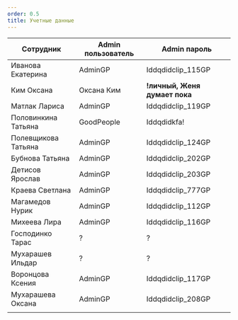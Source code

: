 ```yaml
---
order: 0.5
title: Учетные данные
---
```


| Сотрудник           | Admin пользователь | Admin пароль                  |
|---------------------|--------------------|-------------------------------|
| Иванова Екатерина   | AdminGP            | Iddqdidclip_115GP             |
| Ким Оксана          | Оксана Ким         | **!личный, Женя думает пока** |
| Матлак Лариса       | AdminGP            | Iddqdidclip_119GP             |
| Половинкина Татьяна | GoodPeople         | Iddqdidkfa!                   |
| Полевщикова Татьяна | AdminGP            | Iddqdidclip_124GP             |
| Бубнова Татьяна     | AdminGP            | Iddqdidclip_202GP             |
| Детисов Ярослав     | AdminGP            | Iddqdidclip_203GP             |
| Краева Светлана     | AdminGP            | Iddqdidclip_777GP             |
| Магамедов Нурик     | AdminGP            | Iddqdidclip_112GP             |
| Михеева Лира        | AdminGP            | Iddqdidclip_116GP             |
| Господинко Тарас    | ?                  | ?                             |
| Мухарашев Ильдар    | ?                  | ?                             |
| Воронцова Ксения    | AdminGP            | Iddqdidclip_117GP             |
| Мухарашева Оксана   | AdminGP            | Iddqdidclip_208GP             |
|                     |                    |                               |


